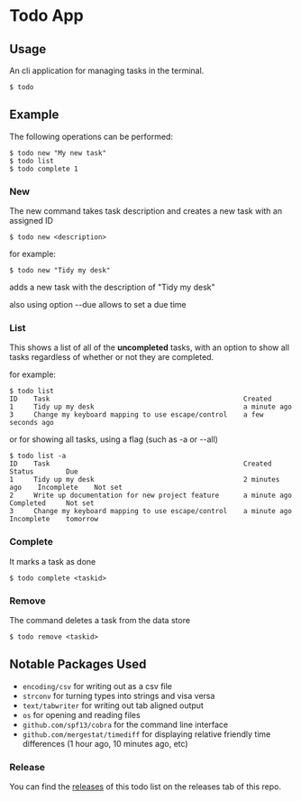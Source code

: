 # Todo App

## Usage

An cli application for managing tasks in the terminal.

```
$ todo
```

## Example

The following operations can be performed:

```
$ todo new "My new task"
$ todo list
$ todo complete 1
```

### New

The new command takes task description and creates a new task with an assigned ID

```
$ todo new <description>
```

for example:

```
$ todo new "Tidy my desk"
```

adds a new task with the description of "Tidy my desk"

also using option --due allows to set a due time

### List

This shows a list of all of the **uncompleted** tasks, with an option to show all tasks regardless of whether or not they are completed.

for example:

```
$ todo list
ID    Task                                                Created
1     Tidy up my desk                                     a minute ago
3     Change my keyboard mapping to use escape/control    a few seconds ago
```

or for showing all tasks, using a flag (such as -a or --all)

```
$ todo list -a
ID    Task                                                Created          Status        Due
1     Tidy up my desk                                     2 minutes ago    Incomplete    Not set
2     Write up documentation for new project feature      a minute ago     Completed     Not set
3     Change my keyboard mapping to use escape/control    a minute ago     Incomplete    tomorrow
```


### Complete

It marks a task as done

```
$ todo complete <taskid>
```

### Remove

The command deletes a task from the data store

```
$ todo remove <taskid>
```

## Notable Packages Used

- `encoding/csv` for writing out as a csv file
- `strconv` for turning types into strings and visa versa
- `text/tabwriter` for writing out tab aligned output
- `os` for opening and reading files
- `github.com/spf13/cobra` for the command line interface
- `github.com/mergestat/timediff` for displaying relative friendly time differences (1 hour ago, 10 minutes ago, etc)
 
### Release

You can find the [releases](https://github.com/FireDrop6000/to-do-cli/releases/tag/v1.0.0) of this todo list on the releases tab of this repo.
